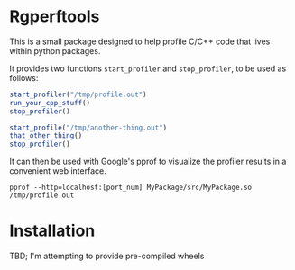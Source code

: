 # Rgperftools

This is a small package designed to help profile C/C++ code that lives within python packages.

It provides two functions `start_profiler` and `stop_profiler`, to be used as follows:
```R
start_profiler("/tmp/profile.out")
run_your_cpp_stuff()
stop_profiler()

start_profile("/tmp/another-thing.out")
that_other_thing()
stop_profiler()
```

It can then be used with Google's pprof to visualize the profiler results in a convenient web interface.
```
pprof --http=localhost:[port_num] MyPackage/src/MyPackage.so /tmp/profile.out
```

# Installation
TBD; I'm attempting to provide pre-compiled wheels